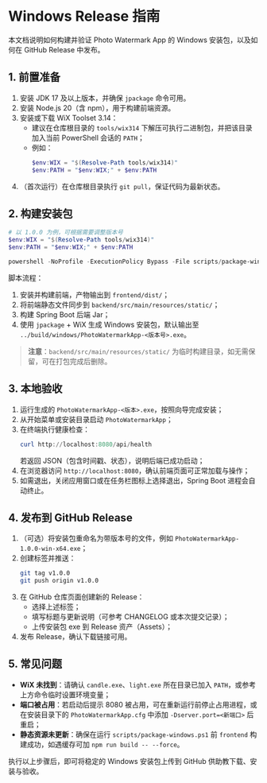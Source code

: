 ﻿# Windows Release 指南

本文档说明如何构建并验证 Photo Watermark App 的 Windows 安装包，以及如何在 GitHub Release 中发布。

## 1. 前置准备

1. 安装 JDK 17 及以上版本，并确保 `jpackage` 命令可用。
2. 安装 Node.js 20（含 npm），用于构建前端资源。
3. 安装或下载 WiX Toolset 3.14：
   - 建议在仓库根目录的 `tools/wix314` 下解压可执行二进制包，并把该目录加入当前 PowerShell 会话的 `PATH`；
   - 例如：
     ```powershell
     $env:WIX = "$(Resolve-Path tools/wix314)"
     $env:PATH = "$env:WIX;" + $env:PATH
     ```
4. （首次运行）在仓库根目录执行 `git pull`，保证代码为最新状态。

## 2. 构建安装包

```powershell
# 以 1.0.0 为例，可根据需要调整版本号
$env:WIX = "$(Resolve-Path tools/wix314)"
$env:PATH = "$env:WIX;" + $env:PATH

powershell -NoProfile -ExecutionPolicy Bypass -File scripts/package-windows.ps1 -AppVersion '1.0.0'
```

脚本流程：

1. 安装并构建前端，产物输出到 `frontend/dist/`；
2. 将前端静态文件同步到 `backend/src/main/resources/static/`；
3. 构建 Spring Boot 后端 Jar；
4. 使用 `jpackage` + WiX 生成 Windows 安装包，默认输出至 `../build/windows/PhotoWatermarkApp-<版本号>.exe`。

> **注意**：`backend/src/main/resources/static/` 为临时构建目录，如无需保留，可在打包完成后删除。

## 3. 本地验收

1. 运行生成的 `PhotoWatermarkApp-<版本>.exe`，按照向导完成安装；
2. 从开始菜单或安装目录启动 `PhotoWatermarkApp`；
3. 在终端执行健康检查：
   ```powershell
   curl http://localhost:8080/api/health
   ```
   若返回 JSON（包含时间戳、状态），说明后端已成功启动；
4. 在浏览器访问 `http://localhost:8080`，确认前端页面可正常加载与操作；
5. 如需退出，关闭应用窗口或在任务栏图标上选择退出，Spring Boot 进程会自动终止。

## 4. 发布到 GitHub Release

1. （可选）将安装包重命名为带版本号的文件，例如 `PhotoWatermarkApp-1.0.0-win-x64.exe`；
2. 创建标签并推送：
   ```bash
   git tag v1.0.0
   git push origin v1.0.0
   ```
3. 在 GitHub 仓库页面创建新的 Release：
   - 选择上述标签；
   - 填写标题与更新说明（可参考 CHANGELOG 或本次提交记录）；
   - 上传安装包 exe 到 Release 资产（Assets）；
4. 发布 Release，确认下载链接可用。

## 5. 常见问题

- **WiX 未找到**：请确认 `candle.exe`、`light.exe` 所在目录已加入 `PATH`，或参考上方命令临时设置环境变量；
- **端口被占用**：若启动后提示 8080 被占用，可在重新运行前停止占用进程，或在安装目录下的 `PhotoWatermarkApp.cfg` 中添加 `-Dserver.port=<新端口>` 后重启；
- **静态资源未更新**：确保在运行 `scripts/package-windows.ps1` 前 `frontend` 构建成功，如遇缓存可加 `npm run build -- --force`。

执行以上步骤后，即可将稳定的 Windows 安装包上传到 GitHub 供助教下载、安装与验收。
